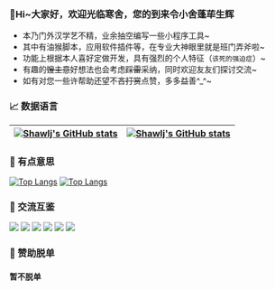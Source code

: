 
### 👋Hi~大家好，欢迎光临寒舍，您的到来令小舍蓬荜生辉
- 本乃门外汉学艺不精，业余抽空编写一些小程序工具~
- 其中有油猴脚本，应用软件插件等，在专业大神眼里就是班门弄斧啦~
- 功能上根据本人喜好定做开发，具有强烈的个人特征（`该死的强迫症`）~
- 有趣的~~馊主意~~好想法也会考虑~~踩雷~~采纳，同时欢迎友友们探讨交流~
- 如有对您一些许帮助还望不吝~~打赏~~点赞，多多益善^_^~

### 📈 数据语言
[![Shawlj's GitHub stats](https://github-readme-stats.vercel.app/api?username=shawlj&show_icons=true&theme=buefy&include_all_commits=true&hide_border=true)](https://github.com/shawlj) | [![Shawlj's GitHub stats](https://github-readme-stats.vercel.app/api/top-langs/?username=shawlj&layout=compact&theme=buefy&hide_border=true&card_width=400)](https://github.com/shawlj)
------------ | -------------

### 🎲 有点意思
[![Top Langs](https://github-readme-stats.vercel.app/api/pin/?username=shawlj&repo=GreasyScript&theme=buefy)](https://github.com/shawlj/GreasyScript)
[![Top Langs](https://github-readme-stats.vercel.app/api/pin/?username=shawlj&repo=DOpusScript&theme=buefy)](https://github.com/shawlj/DOpusScript)

### 💌 交流互鉴
![](https://img.shields.io/badge/version-1.0.0-9cf)
![](https://img.shields.io/badge/-%E5%BE%AE%E5%8D%9A-ff69b4) 
![](https://img.shields.io/badge/-%E5%BE%AE%E4%BF%A1-brightgreen) 
![](https://img.shields.io/badge/-%E7%9F%A5%E4%B9%8E-blue) 
![](https://img.shields.io/badge/-%E9%82%AE%E7%AE%B1-blueviolet)
![](https://img.shields.io/badge/-%E7%94%B5%E8%AF%9D-critical)


### 🍜 赞助脱单
#### 暂不脱单
